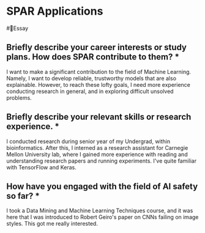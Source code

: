 # SPAR Applications
#📝Essay

## Briefly describe your career interests or study plans. How does SPAR contribute to them? *

I want to make a significant contribution to the field of Machine Learning. Namely, I want to develop reliable, trustworthy models that are also explainable. However, to reach these lofty goals, I need more experience conducting research in general, and in exploring difficult unsolved problems.

## Briefly describe your relevant skills or research experience. *

I conducted research during senior year of my Undergrad, within bioinformatics. After this, I interned as a research assistant for Carnegie Mellon University lab, where I gained more experience with reading and understanding research papers and running experiments. I've quite familiar with TensorFlow and Keras.

## How have you engaged with the field of AI safety so far? *

I took a Data Mining and Machine Learning Techniques course, and it was here that I was introduced to Robert Geiro's paper on CNNs failing on image styles. This got me really interested.
